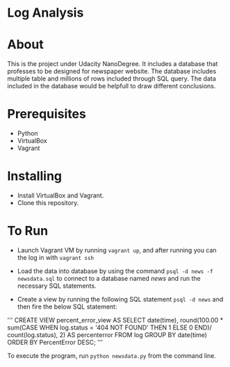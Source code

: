 
# Log Analysis

# About
This is the project under Udacity NanoDegree. It includes a database that professes to be designed for newspaper website.
The database includes multiple table and millions of rows included through SQL query.
The data included in the database would be helpfull to draw different conclusions.

# Prerequisites

* Python
* VirtualBox
* Vagrant

# Installing
* Install VirtualBox and Vagrant.
* Clone this repository.

# To Run
 
* Launch Vagrant VM by running `vagrant up`, and after running you can the log in with `vagrant ssh`

* Load the data into database by using the command `psql -d news -f newsdata.sql` to connect to a database named *news* and run the necessary SQL statements.


* Create a view by running the following SQL statement `psql -d news` and then fire the below SQL statement:

'''
CREATE VIEW percent_error_view AS SELECT date(time),
round(100.00 * sum(CASE WHEN log.status = '404 NOT FOUND' THEN 1 ELSE 0 END)/ count(log.status), 2)
AS percenterror FROM log GROUP BY date(time) ORDER BY  PercentError DESC;
'''

To execute the program, run `python newsdata.py` from the command line.


